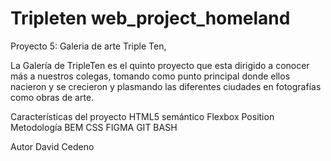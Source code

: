 # Tripleten web_project_homeland
Proyecto 5: Galeria de arte Triple Ten,

La Galería de TripleTen es el quinto proyecto que esta dirigido a conocer más a nuestros colegas, tomando como punto principal donde ellos nacieron y se crecieron y plasmando las diferentes ciudades en fotografías como obras de arte.


Características del proyecto
HTML5 semántico
Flexbox
Position
Metodología BEM
CSS
FIGMA
GIT BASH

Autor
David Cedeno



